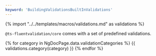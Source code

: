 ```yaml
---
keyword: 'BuildingValidationsBuiltInValidations'
---
```


{% import "../../templates/macros/validations.md" as validations %}

`@ts-fluentvalidation/core` comes with a set of predefined validations.

{% for category in NgDocPage.data.validationCategories %}
{{ validations.category(category) }}
{% endfor %}
